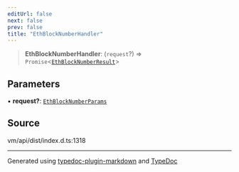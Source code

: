 ```yaml
---
editUrl: false
next: false
prev: false
title: "EthBlockNumberHandler"
---
```


> **EthBlockNumberHandler**: (`request`?) => `Promise`\<[`EthBlockNumberResult`](/generated/type-aliases/ethblocknumberresult/)\>

## Parameters

▪ **request?**: [`EthBlockNumberParams`](/generated/type-aliases/ethblocknumberparams/)

## Source

vm/api/dist/index.d.ts:1318

***
Generated using [typedoc-plugin-markdown](https://www.npmjs.com/package/typedoc-plugin-markdown) and [TypeDoc](https://typedoc.org/)
